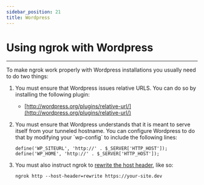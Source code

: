 ```yaml
---
sidebar_position: 21
title: Wordpress
---
```


# Using ngrok with Wordpress
------------

To make ngrok work properly with Wordpress installations you usually need to do two things:

1.  You must ensure that Wordpress issues relative URLS. You can do so by installing the following plugin:
    *   [http://wordpress.org/plugins/relative-url/](http://wordpress.org/plugins/relative-url/)

2.  You must ensure that Wordpress understands that it is meant to serve itself from your tunneled hostname. You can configure Wordpress to do that by modifying your \`wp-config\` to include the following lines:  
    
        define('WP_SITEURL', 'http://' . $_SERVER['HTTP_HOST']);
        define('WP_HOME', 'http://' . $_SERVER['HTTP_HOST']);
    
3.  You must also instruct ngrok to [rewrite the host header](#http-host-header), like so:
    
        ngrok http --host-header=rewrite https://your-site.dev